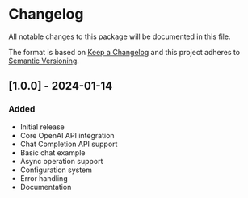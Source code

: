 # Changelog
All notable changes to this package will be documented in this file.

The format is based on [Keep a Changelog](http://keepachangelog.com/en/1.0.0/)
and this project adheres to [Semantic Versioning](http://semver.org/spec/v2.0.0.html).

## [1.0.0] - 2024-01-14
### Added
- Initial release
- Core OpenAI API integration
- Chat Completion API support
- Basic chat example
- Async operation support
- Configuration system
- Error handling
- Documentation
